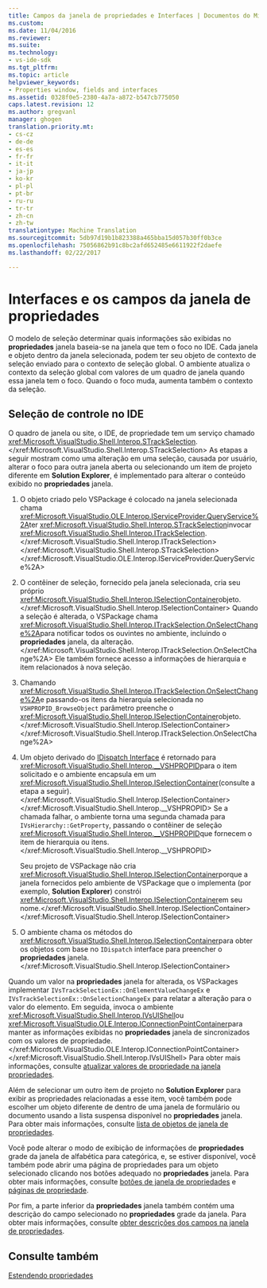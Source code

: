 ```yaml
---
title: Campos da janela de propriedades e Interfaces | Documentos do Microsoft
ms.custom: 
ms.date: 11/04/2016
ms.reviewer: 
ms.suite: 
ms.technology:
- vs-ide-sdk
ms.tgt_pltfrm: 
ms.topic: article
helpviewer_keywords:
- Properties window, fields and interfaces
ms.assetid: 0328f0e5-2380-4a7a-a872-b547cb775050
caps.latest.revision: 12
ms.author: gregvanl
manager: ghogen
translation.priority.mt:
- cs-cz
- de-de
- es-es
- fr-fr
- it-it
- ja-jp
- ko-kr
- pl-pl
- pt-br
- ru-ru
- tr-tr
- zh-cn
- zh-tw
translationtype: Machine Translation
ms.sourcegitcommit: 5db97d19b1b823388a465bba15d057b30ff0b3ce
ms.openlocfilehash: 75056862b91c8bc2afd652485e6611922f2daefe
ms.lasthandoff: 02/22/2017

---
```

# <a name="properties-window-fields-and-interfaces"></a>Interfaces e os campos da janela de propriedades
O modelo de seleção determinar quais informações são exibidas no **propriedades** janela baseia-se na janela que tem o foco no IDE. Cada janela e objeto dentro da janela selecionada, podem ter seu objeto de contexto de seleção enviado para o contexto de seleção global. O ambiente atualiza o contexto da seleção global com valores de um quadro de janela quando essa janela tem o foco. Quando o foco muda, aumenta também o contexto da seleção.  
  
## <a name="tracking-selection-in-the-ide"></a>Seleção de controle no IDE  
 O quadro de janela ou site, o IDE, de propriedade tem um serviço chamado <xref:Microsoft.VisualStudio.Shell.Interop.STrackSelection>.</xref:Microsoft.VisualStudio.Shell.Interop.STrackSelection> As etapas a seguir mostram como uma alteração em uma seleção, causada por usuário, alterar o foco para outra janela aberta ou selecionando um item de projeto diferente em **Solution Explorer**, é implementado para alterar o conteúdo exibido no **propriedades** janela.  
  
1.  O objeto criado pelo VSPackage é colocado na janela selecionada chama <xref:Microsoft.VisualStudio.OLE.Interop.IServiceProvider.QueryService%2A>ter <xref:Microsoft.VisualStudio.Shell.Interop.STrackSelection>invocar <xref:Microsoft.VisualStudio.Shell.Interop.ITrackSelection>.</xref:Microsoft.VisualStudio.Shell.Interop.ITrackSelection> </xref:Microsoft.VisualStudio.Shell.Interop.STrackSelection> </xref:Microsoft.VisualStudio.OLE.Interop.IServiceProvider.QueryService%2A>  
  
2.  O contêiner de seleção, fornecido pela janela selecionada, cria seu próprio <xref:Microsoft.VisualStudio.Shell.Interop.ISelectionContainer>objeto.</xref:Microsoft.VisualStudio.Shell.Interop.ISelectionContainer> Quando a seleção é alterada, o VSPackage chama <xref:Microsoft.VisualStudio.Shell.Interop.ITrackSelection.OnSelectChange%2A>para notificar todos os ouvintes no ambiente, incluindo o **propriedades** janela, da alteração.</xref:Microsoft.VisualStudio.Shell.Interop.ITrackSelection.OnSelectChange%2A> Ele também fornece acesso a informações de hierarquia e item relacionados à nova seleção.  
  
3.  Chamando <xref:Microsoft.VisualStudio.Shell.Interop.ITrackSelection.OnSelectChange%2A>e passando-os itens da hierarquia selecionada no `VSHPROPID_BrowseObject` parâmetro preenche o <xref:Microsoft.VisualStudio.Shell.Interop.ISelectionContainer>objeto.</xref:Microsoft.VisualStudio.Shell.Interop.ISelectionContainer> </xref:Microsoft.VisualStudio.Shell.Interop.ITrackSelection.OnSelectChange%2A>  
  
4.  Um objeto derivado do [IDispatch Interface](http://msdn.microsoft.com/en-us/ebbff4bc-36b2-4861-9efa-ffa45e013eb5) é retornado para <xref:Microsoft.VisualStudio.Shell.Interop.__VSHPROPID>para o item solicitado e o ambiente encapsula em um <xref:Microsoft.VisualStudio.Shell.Interop.ISelectionContainer>(consulte a etapa a seguir).</xref:Microsoft.VisualStudio.Shell.Interop.ISelectionContainer> </xref:Microsoft.VisualStudio.Shell.Interop.__VSHPROPID> Se a chamada falhar, o ambiente torna uma segunda chamada para `IVsHierarchy::GetProperty`, passando o contêiner de seleção <xref:Microsoft.VisualStudio.Shell.Interop.__VSHPROPID>que fornecem o item de hierarquia ou itens.</xref:Microsoft.VisualStudio.Shell.Interop.__VSHPROPID>  
  
     Seu projeto de VSPackage não cria <xref:Microsoft.VisualStudio.Shell.Interop.ISelectionContainer>porque a janela fornecidos pelo ambiente de VSPackage que o implementa (por exemplo, **Solution Explorer**) constrói <xref:Microsoft.VisualStudio.Shell.Interop.ISelectionContainer>em seu nome.</xref:Microsoft.VisualStudio.Shell.Interop.ISelectionContainer> </xref:Microsoft.VisualStudio.Shell.Interop.ISelectionContainer>  
  
5.  O ambiente chama os métodos do <xref:Microsoft.VisualStudio.Shell.Interop.ISelectionContainer>para obter os objetos com base no `IDispatch` interface para preencher o **propriedades** janela.</xref:Microsoft.VisualStudio.Shell.Interop.ISelectionContainer>  
  
 Quando um valor na **propriedades** janela for alterada, os VSPackages implementar `IVsTrackSelectionEx::OnElementValueChangeEx` e `IVsTrackSelectionEx::OnSelectionChangeEx` para relatar a alteração para o valor do elemento. Em seguida, invoca o ambiente <xref:Microsoft.VisualStudio.Shell.Interop.IVsUIShell>ou <xref:Microsoft.VisualStudio.OLE.Interop.IConnectionPointContainer>para manter as informações exibidas no **propriedades** janela de sincronizados com os valores de propriedade.</xref:Microsoft.VisualStudio.OLE.Interop.IConnectionPointContainer> </xref:Microsoft.VisualStudio.Shell.Interop.IVsUIShell> Para obter mais informações, consulte [atualizar valores de propriedade na janela propriedades](../../misc/updating-property-values-in-the-properties-window.md).  
  
 Além de selecionar um outro item de projeto no **Solution Explorer** para exibir as propriedades relacionadas a esse item, você também pode escolher um objeto diferente de dentro de uma janela de formulário ou documento usando a lista suspensa disponível no **propriedades** janela. Para obter mais informações, consulte [lista de objetos de janela de propriedades](../../extensibility/internals/properties-window-object-list.md).  
  
 Você pode alterar o modo de exibição de informações de **propriedades** grade da janela de alfabética para categórica, e, se estiver disponível, você também pode abrir uma página de propriedades para um objeto selecionado clicando nos botões adequado no **propriedades** janela. Para obter mais informações, consulte [botões de janela de propriedades](../../extensibility/internals/properties-window-buttons.md) e [páginas de propriedade](../../extensibility/internals/property-pages.md).  
  
 Por fim, a parte inferior da **propriedades** janela também contém uma descrição do campo selecionado no **propriedades** grade da janela. Para obter mais informações, consulte [obter descrições dos campos na janela de propriedades](../../misc/getting-field-descriptions-from-the-properties-window.md).  
  
## <a name="see-also"></a>Consulte também  
 [Estendendo propriedades](../../extensibility/internals/extending-properties.md)
